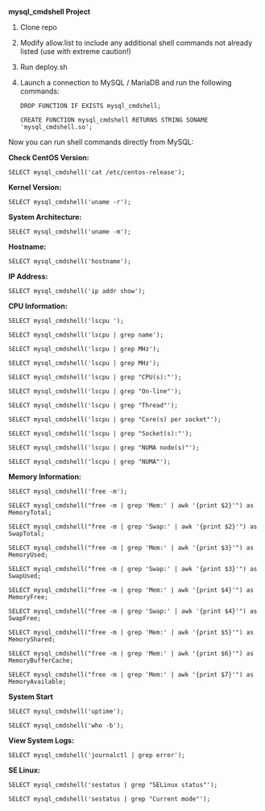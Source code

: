 **mysql_cmdshell Project**

1) Clone repo
2) Modify allow.list to include any additional shell commands not already listed (use with extreme caution!)
3) Run deploy.sh
4) Launch a connection to MySQL / MariaDB and run the following commands:
   
   `DROP FUNCTION IF EXISTS mysql_cmdshell;`
   
   `CREATE FUNCTION mysql_cmdshell RETURNS STRING SONAME 'mysql_cmdshell.so';`


Now you can run shell commands directly from MySQL:


**Check CentOS Version:**   

    SELECT mysql_cmdshell('cat /etc/centos-release');
    
**Kernel Version:**    

    SELECT mysql_cmdshell('uname -r');
    
**System Architecture:**    

    SELECT mysql_cmdshell('uname -m');
    
**Hostname:**     

    SELECT mysql_cmdshell('hostname');
    
**IP Address:**    

    SELECT mysql_cmdshell('ip addr show');

**CPU Information:**

  `SELECT mysql_cmdshell('lscpu ');`
  
  
  `SELECT mysql_cmdshell('lscpu | grep name');`
  
  
  `SELECT mysql_cmdshell('lscpu | grep MHz');`
  
  `SELECT mysql_cmdshell('lscpu | grep MHz');`
  
  `SELECT mysql_cmdshell('lscpu | grep "CPU(s):"');`
  
  `SELECT mysql_cmdshell('lscpu | grep "On-line"');`
  
  `SELECT mysql_cmdshell('lscpu | grep "Thread"');`
  
  `SELECT mysql_cmdshell('lscpu | grep "Core(s) per socket"');`
  
  `SELECT mysql_cmdshell('lscpu | grep "Socket(s):"');`
  
  `SELECT mysql_cmdshell('lscpu | grep "NUMA node(s)"');`
  
  `SELECT mysql_cmdshell('lscpu | grep "NUMA"');`

**Memory Information:**  

  `SELECT mysql_cmdshell('free -m');`
  
  `SELECT mysql_cmdshell("free -m | grep 'Mem:' | awk '{print $2}'") as MemoryTotal;`
  
  `SELECT mysql_cmdshell("free -m | grep 'Swap:' | awk '{print $2}'") as SwapTotal;`
  
  `SELECT mysql_cmdshell("free -m | grep 'Mem:' | awk '{print $3}'") as MemoryUsed;`
  
  `SELECT mysql_cmdshell("free -m | grep 'Swap:' | awk '{print $3}'") as SwapUsed;`
  
  `SELECT mysql_cmdshell("free -m | grep 'Mem:' | awk '{print $4}'") as MemoryFree;`
  
  `SELECT mysql_cmdshell("free -m | grep 'Swap:' | awk '{print $4}'") as SwapFree;`
  
  `SELECT mysql_cmdshell("free -m | grep 'Mem:' | awk '{print $5}'") as MemoryShared;`
  
  `SELECT mysql_cmdshell("free -m | grep 'Mem:' | awk '{print $6}'") as MemoryBufferCache;`
  
  `SELECT mysql_cmdshell("free -m | grep 'Mem:' | awk '{print $7}'") as MemoryAvailable;`

**System Start**

  `SELECT mysql_cmdshell('uptime');`
  
  `SELECT mysql_cmdshell('who -b');`

**View System Logs:**  

   `SELECT mysql_cmdshell('journalctl | grep error');`

**SE Linux:** 

  `SELECT mysql_cmdshell('sestatus | grep "SELinux status"');`
  
  `SELECT mysql_cmdshell('sestatus | grep "Current mode"');`
